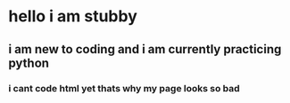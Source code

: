<h1> hello i am stubby </hi>

<h2> i am new to coding and i am currently practicing python </h2>

<h3> i cant code html yet thats why my page looks so bad </h3>
